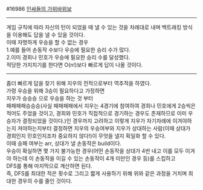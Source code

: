 #16986 [인싸들의 가위바위보](https://www.acmicpc.net/problem/16986)  

***  
게임 규칙에 따라 자신의 턴이 되었을 때 낼 수 있는 것을 차례대로 내며 백트래킹 방식을 이용해도 답을 낼 수 있을 것이다.  
이때 자명하게 우승을 할 수 없는 경우  
1.예를 들어 손동작 수보다 우승에 필요한 승리 수가 많다.  
2.이미 경희나 민호가 우승에 필요한 승리 수를 달성했다.  
적당한 가지치기를 한다면 O(n!)보다 빠르게 답이 나올 것이다.  
***
좀더 빠르게 답을 찾기 위해 지우의 전적으로부터 역추적을 하였다.  
가령 우승을 위해 3승이 필요하다고 가정하면  
지우가 승승승 으로 우승을 하는 것 부터  
패패패패승승승(사실 패패패패에서 지우는 4경기에 참여하여 경희나 민호에게 2승씩은 적어도 주었을 것이고, 경희와 민호가 직접적으로 경기하는 경우도 존재하므로 이미 우승자가 결정되었을 것이다.)인 경우까지 고려하고 이렇게 지우가 자기차례에 이겨야하는지 져야하는지부터 결정하면 지우의 우승여부와 지우가 상대하는 사람(이때 상대가 경희인지 민호인지조차 중요하지 않다!)이 무엇을 낼지 획일화 할 수 있다.  
이때 승패 여부는 arr, 상대가 낼 손동작은 build이다.  
우승이 확실하면 몇 가지 불가능한 경우(어떤 손동작을 상대가 4번 내고 이를 모두 이겨야 하는데 이 손동작을 이길 수 있는 손동작이 4개 미만인 경우 등)를 스킵하고  
DFS를 통해 마지막으로 계산하면 된다.  
즉, DFS를 최대한 적은 횟수로 그리고 짧게 사용하기 위해 위와 같은 과정을 거치며 최대한 경우의 수를 줄인 것이다.
